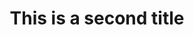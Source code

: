 ---
path: '/archive/test2'
title: 'This is a second title'
article: 'This is an entire text of the article no. 2. Hello hello how are you?'
---